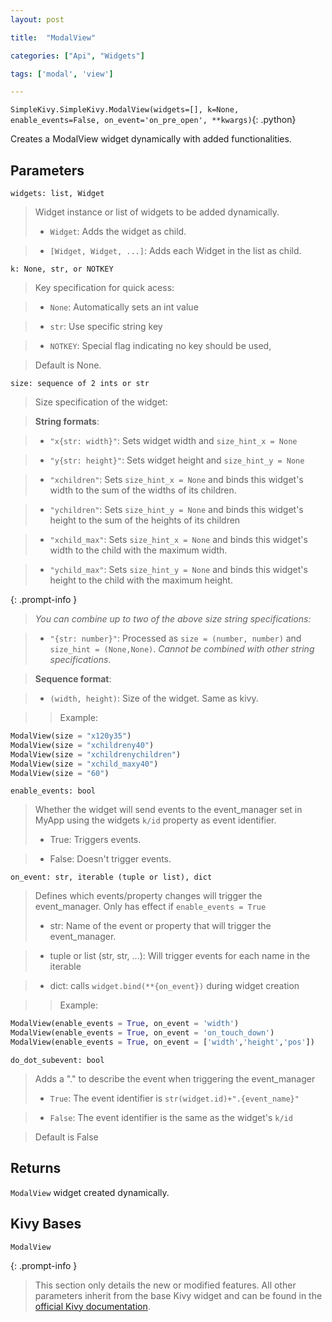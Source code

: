 ```yaml
---
layout: post

title:  "ModalView"

categories: ["Api", "Widgets"]

tags: ['modal', 'view']

---
```

`SimpleKivy.SimpleKivy.ModalView(widgets=[], k=None, enable_events=False, on_event='on_pre_open', **kwargs)`{: .python}


Creates a ModalView widget dynamically with added functionalities.

Parameters
----------
`widgets: list, Widget`

> Widget instance or list of widgets to be added dynamically.
> - `Widget`: Adds the widget as child.

> - `[Widget, Widget, ...]`: Adds each Widget in the list as child.



`k: None, str, or NOTKEY`

> Key specification for quick acess:

> - `None`: Automatically sets an int value

> - `str`: Use specific string key

> - `NOTKEY`: Special flag indicating no key should be used, 

> Default is None.

`size: sequence of 2 ints or str`

> Size specification of the widget:


> **String formats**:

> - `"x{str: width}"`: Sets widget width and `size_hint_x = None`

> - `"y{str: height}"`: Sets widget height and `size_hint_y = None`

> - `"xchildren"`: Sets `size_hint_x = None` and binds this widget's width to the sum of the widths of its children.

> - `"ychildren"`: Sets `size_hint_y = None` and binds this widget's height to the sum of the heights of its children

> - `"xchild_max"`: Sets `size_hint_x = None` and binds this widget's width to the child with the maximum width.

> - `"ychild_max"`: Sets `size_hint_y = None` and binds this widget's height to the child with the maximum height.


{: .prompt-info }

> *You can combine up to two of the above size string specifications:*


> - `"{str: number}"`: Processed as `size = (number, number)` and `size_hint = (None,None)`. *Cannot be combined with other string specifications*.


> **Sequence format**:

> - `(width, height)`: Size of the widget. Same as kivy.


>> Example:

```py
ModalView(size = "x120y35")
ModalView(size = "xchildreny40")
ModalView(size = "xchildrenychildren")
ModalView(size = "xchild_maxy40")
ModalView(size = "60")
```

`enable_events: bool`

> Whether the widget will send events to the event_manager set in MyApp using the widgets `k/id` property as event identifier.
> - True: Triggers events.

> - False: Doesn't trigger events.


`on_event: str, iterable (tuple or list), dict`

> Defines which events/property changes will trigger the event_manager. Only has effect if `enable_events = True`
> - str: Name of the event or property that will trigger the event_manager.

> - tuple or list (str, str, ...): Will trigger events for each name in the iterable

> - dict: calls `widget.bind(**{on_event})` during widget creation


>> Example:

```py
ModalView(enable_events = True, on_event = 'width')
ModalView(enable_events = True, on_event = 'on_touch_down')
ModalView(enable_events = True, on_event = ['width','height','pos'])
```

`do_dot_subevent: bool`

> Adds a "." to describe the event when triggering the event_manager
> - `True`: The event identifier is `str(widget.id)+".{event_name}"`

> - `False`: The event identifier is the same as the widget's `k/id`

> Default is False


Returns
-------
`ModalView` widget created dynamically.

Kivy Bases
----------
`ModalView`


{: .prompt-info }

> This section only details the new or modified features. All other parameters inherit from the base Kivy widget and can be found in the [official Kivy documentation](https://kivy.org/doc/stable).

